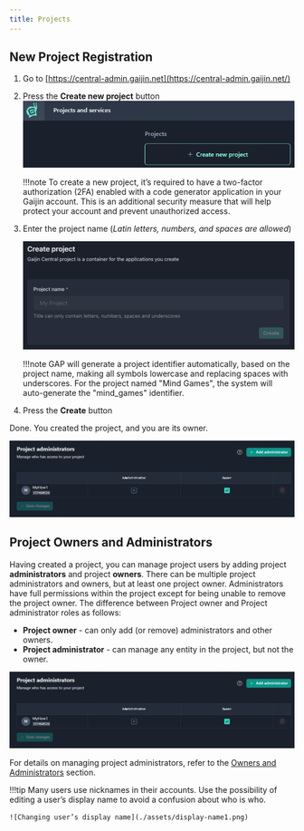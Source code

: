 ```yaml
---
title: Projects
---
```


## New Project Registration

1. Go to [https://central-admin.gaijin.net](https://central-admin.gaijin.net/)
1. Press the **Create new project** button
    ![New project button](./assets/new-project-button.png)

    !!!note
        To create a new project, it’s required to have a two-factor authorization (2FA) enabled with a code generator application in your Gaijin account. This is an additional security measure that will help protect your account and prevent unauthorized access.

1. Enter the project name (_Latin letters, numbers, and spaces are allowed_)

    ![Creating a new project](./assets/project-new.png)

    !!!note
        GAP will generate a project identifier automatically, based on the project name, making all symbols lowercase and replacing spaces with underscores. For the project named "Mind Games", the system will auto-generate the "mind_games" identifier.

1. Press the **Create** button

Done. You created the project, and you are its owner.

![Project Administrators](./assets/add-project-admin1.png)

## Project Owners and Administrators

Having created a project, you can manage project users by adding project **administrators** and project **owners**. There can be multiple project administrators and owners, but at least one project owner. Administrators have full permissions within the project except for being unable to remove the project owner.
The difference between Project owner and Project administrator roles as follows: 

- **Project owner** - can only add (or remove) administrators and other owners.
- **Project administrator** - can manage any entity in the project, but not the owner.

![Project Administrators](./assets/add-project-admin1.png)

For details on managing project administrators, refer to the [Owners and Administrators](../central/project-owners-administrators.md) section.

!!!tip
    Many users use nicknames in their accounts. Use the possibility of editing a user’s display name to avoid a confusion about who is who.

    ![Changing user’s display name](./assets/display-name1.png)
